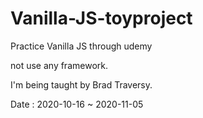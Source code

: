 # Vanilla-JS-toyproject

Practice Vanilla JS through udemy

not use any framework.

I'm being taught by Brad Traversy.

Date : 2020-10-16 ~ 2020-11-05
